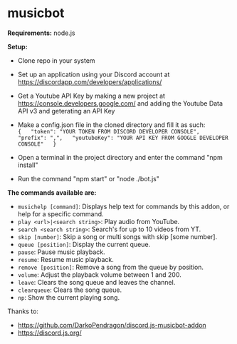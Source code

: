 # musicbot

__Requirements:__
  node.js
  
__Setup:__ 
+ Clone repo in your system  
+ Set up an application using your Discord account at https://discordapp.com/developers/applications/  
+ Get a Youtube API Key by making a new project at https://console.developers.google.com/ and adding the Youtube Data API v3 and geterating an API Key  
+ Make a config.json file in the cloned directory and fill it as such:  
      `{  
            "token": "YOUR TOKEN FROM DISCORD DEVELOPER CONSOLE",  
            "prefix": ",",  
            "youtubeKey": "YOUR API KEY FROM GOOGLE DEVELOPER CONSOLE"  
        }`

+ Open a terminal in the project directory and enter the command "npm install"  
+ Run the command "npm start" or "node ./bot.js"  

__The commands available are:__   
* `musichelp [command]`: Displays help text for commands by this addon, or help for a specific command.
* `play <url>|<search string>`: Play audio from YouTube.
* `search <search string>`: Search's for up to 10 videos from YT.
* `skip [number]`: Skip a song or multi songs with skip [some number].
* `queue [position]`: Display the current queue.
* `pause`: Pause music playback.
* `resume`: Resume music playback.
* `remove [position]`: Remove a song from the queue by position.
* `volume`: Adjust the playback volume between 1 and 200.
* `leave`: Clears the song queue and leaves the channel.
* `clearqueue`: Clears the song queue.
* `np`: Show the current playing song.  

Thanks to:  
+ https://github.com/DarkoPendragon/discord.js-musicbot-addon   
+ https://discord.js.org/  
